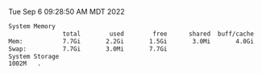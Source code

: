 Tue Sep  6 09:28:50 AM MDT 2022
```bash
System Memory
               total        used        free      shared  buff/cache   available
Mem:           7.7Gi       2.2Gi       1.5Gi       3.0Mi       4.0Gi       5.2Gi
Swap:          7.7Gi       3.0Mi       7.7Gi
System Storage
1002M	.
```
```bash
